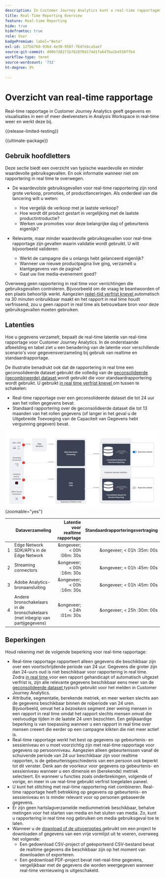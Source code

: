 ```yaml
---
description: In Customer Journey Analytics kunt u real-time rapportagemogelijkheden gebruiken.
title: Real-Time Reporting Overview
feature: Real-time Reporting
hide: true
hidefromtoc: true
role: User
badgePremium: label="Beta"
exl-id: 12fbb760-936d-4e30-958f-764febca5ae7
source-git-commit: d0067d8271b7628f0d174d1fa647ba1b4558ffb4
workflow-type: tm+mt
source-wordcount: '732'
ht-degree: 0%

---
```


# Overzicht van real-time rapportage

Real-time rapportage in Customer Journey Analytics geeft gegevens en visualisaties in een of meer deelvensters in Analysis Workspace in real-time weer en werkt deze bij.

{{release-limited-testing}}

{{ultimate-package}}

## Gebruik hoofdletters

Deze sectie biedt een overzicht van typische waardevolle en minder waardevolle gebruiksgevallen. En ook informatie wanneer niet om rapportering in real time te overwegen.

* De waardevolste gebruiksgevallen voor real-time rapportering zijn rond grote verkoop, promoties, of productlanceringen.
Als onderdeel van die lancering wilt u weten:

   * Hoe vergelijk de verkoop met je laatste verkoop?
   * Hoe wordt dit product gestart in vergelijking met de laatste productintroductie?
   * Werken uw promoties voor deze belangrijke dag of gebeurtenis eigenlijk?

* Relevante, maar minder waardevolle gebruiksgevallen voor real-time rapportage zijn gevallen waarin validatie wordt gebruikt.
U wilt bijvoorbeeld valideren:

   * Werkt de campagne die u onlangs hebt gelanceerd eigenlijk?
   * Wanneer uw nieuwe productpagina live ging, verzamelt u klantgegevens van de pagina?
   * Gaat uw live media-evenement goed?

Overweeg geen rapportering in real time voor verrichtingen die gebruiksgevallen controleren. Bijvoorbeeld om de vraag te beantwoorden of een plaats behoorlijk werkt. Aangezien [ reëel-tijd verfrist knevel ](use-real-time.md) automatisch na 30 minuten onbruikbaar maakt en het rapport in real time houdt verfrissend, zou u geen rapport in real time als betrouwbare bron voor deze gebruiksgevallen moeten gebruiken.


## Latenties

Hoe u gegevens verzamelt, bepaalt de real-time latentie van real-time rapportage voor Customer Journey Analytics. In de onderstaande afbeelding en tabel ziet u een benadering van de latentie voor verschillende scenario&#39;s voor gegevensverzameling bij gebruik van realtime en standaardrapportage.

De illustratie benadrukt ook dat de rapportering in real time een geconsolideerde dataset gebruikt die volledig van de [ geconsolideerde (gecombineerde) dataset ](/help/connections/combined-dataset.md) wordt gebruikt die voor standaardrapportering wordt gebruikt. U gebruikt [ in real time verfrist knevel ](use-real-time.md) om tussen te schakelen:

* Real-time rapportage over een geconsolideerde dataset die tot 24 uur aan het rollen gegevens bevat.
* Standaard rapportering over de geconsolideerde dataset die tot 13 maanden van het rollen gegevens (of langer in het geval u de Uitgebreide Toevoeging van de Capaciteit van Gegevens hebt vergunning gegeven) bevat.

![ Echt - tijd rapporterend ](assets/real-time-reporting-latencies.svg){zoomable="yes"}

| | Dataverzameling | Latentie voor realtime rapportage | Standaardrapporteringsvertraging |
|:---:|---|--:|--:|
| 1 | Edge Network SDK/API&#39;s in de Edge Network | &amp;ongeveer; &lt; 00h :06m: 30s | &amp;ongeveer; &lt; 01h :35m: 00s |
| 2 | Streaming connectors | &amp;ongeveer; &lt; 00h :16m: 30s | &amp;ongeveer; &lt; 01h :45m: 00s |
| 3 | Adobe Analytics-bronaansluiting | &amp;ongeveer; &lt; 00h :16m: 30s | &amp;ongeveer; &lt; 01h :45m: 00s |
| 4 | Andere bronschakelaars in de bronschakelaars (met inbegrip van partijgegevens) | &amp;ongeveer; &lt; 24h :01m: 30s | &amp;ongeveer; &lt; 25h :30m: 00s |

## Beperkingen

Houd rekening met de volgende beperking voor real-time rapportage:

* Real-time rapportage rapporteert alleen gegevens die beschikbaar zijn over een voortschrijdende periode van 24 uur. Gegevens die groter zijn dan   24-uurs oud is niet beschikbaar voor rapportering in real time. Zodra [ in real time ](use-real-time.md) voor een rapport gehandicapt of automatisch uitgezet verfrist is, zijn alle relevante gegevens beschikbaar eens meer van de [ geconsolideerde dataset ](/help/connections/combined-dataset.md) typisch gebruikt voor het melden in Customer Journey Analytics.
* Attributie, segmentatie, berekende metriek, en meer werken slechts aan de gegevens beschikbaar binnen de rolperiode van 24 uren. Bijvoorbeeld, omvat het a *bezoekers* segment zeer weinig mensen in een rapport in real time omdat het rapport slechts mensen omvat die veelvoudige tijden in de laatste 24 uren bezochten. Een gelijkaardige beperking is van toepassing wanneer u een rapport in real time over mensen creeert die eerder op een campagne klikten die niet meer actief is.
* Real-time rapportage werkt het best op gegevens op gebeurtenis- en sessieniveau en u moet voorzichtig zijn met real-time rapportage voor gegevens op persoonniveau. <!--Need to explain this a bit better --> Aangezien alleen gebeurtenissen vanaf de schuivende periode van 24 uur beschikbaar zijn voor realtime rapporten, is de gebeurtenisgeschiedenis van een persoon ook beperkt tot dit venster. Denk aan de voorkeur voor gegevens op gebeurtenis- en sessieniveau wanneer u een dimensie en (berekende) metriek selecteert. En wanneer u functies zoals onderbrekingen, volgende of vorige, en meer in uw real-time gebruikt verfrist toegelaten paneel.
* U kunt het stitching met real-time rapportering niet combineren. <!-- Do we need to explain this in more detail, why? --> Real-time rapportage heeft betrekking op gegevens op gebeurtenis- en sessieniveau en is minder relevant voor op personen gebaseerde gegevens.
* Er zijn geen hartslagverzamelde mediummetriek beschikbaar, behalve metingen voor het starten van media en het sluiten van media. Zo, kunt u rapportering in real time nog gebruiken om media gebruiksgeval toe te laten.
* Wanneer u de [ download of de uitvoeropties ](/help/analysis-workspace/export/download-send.md) gebruikt om een project te downloaden of gegevens van een vrije vormlijst uit te voeren, overweeg het volgende:
   * Een gedownload CSV-project of geëxporteerd CSV-bestand bevat de realtime gegevens die beschikbaar zijn op het moment van downloaden of exporteren.
   * Een gedownload PDF-project bevat niet-real-time gegevens, vergelijkbaar met de gegevens die worden weergegeven wanneer real-time vernieuwing is uitgeschakeld.
